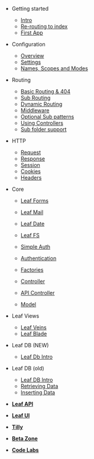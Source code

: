 * Getting started
  * [Intro](leaf/v/2.4.2/intro/)
  * [Re-routing to index](leaf/v/2.4.2/intro/htaccess)
  * [First App](leaf/v/2.4.2/intro/first)

* Configuration
  * [Overview](leaf/v/2.4.2/config/)
  * [Settings](leaf/v/2.4.2/config/settings)
  * [Names, Scopes and Modes](leaf/v/2.4.2/config/nsm)

* Routing
  * [Basic Routing & 404](leaf/v/2.4.2/routing/)
  * [Sub Routing](leaf/v/2.4.2/routing/sub-routing)
  * [Dynamic Routing](leaf/v/2.4.2/routing/dynamic)
  * [Middleware](leaf/v/2.4.2/routing/middleware)
  * [Optional Sub patterns](leaf/v/2.4.2/routing/sub-patterns)
  * [Using Controllers](leaf/v/2.4.2/routing/controller)
  * [Sub folder support](leaf/v/2.4.2/routing/sub-folder)

* HTTP
  * [Request](leaf/v/2.4.2/http/request)
  * [Response](leaf/v/2.4.2/http/response)
  * [Session](leaf/v/2.4.2/http/session)
  * [Cookies](leaf/v/2.4.2/http/cookies)
  * [Headers](leaf/v/2.4.2/http/headers)

* Core
  * [Leaf Forms](leaf/v/2.4.2/core/forms)
  * [Leaf Mail](leaf/v/2.4.2/core/mail)
  * [Leaf Date](leaf/v/2.4.2/core/date)
  * [Leaf FS](leaf/v/2.4.2/core/fs)
  
  * [Simple Auth](leaf/v/2.4.2/core/auth)
  * [Authentication](leaf/v/2.4.2/core/authentication)
  
  * [Factories](leaf/v/2.4.2/core/factories)
  * [Controller](leaf/v/2.4.2/core/controller)
  * [API Controller](leaf/v/2.4.2/core/api-controller)
  * [Model](leaf/v/2.4.2/core/model)

* Leaf Views
  * [Leaf Veins](leaf/v/2.4.2/views/veins)
  * [Leaf Blade](leaf/v/2.4.2/views/blade)

* Leaf DB (NEW)
  * [Leaf Db Intro](leaf/v/2.4.2/db/)

* Leaf DB (old)
  * [Leaf DB Intro](leaf/v/2.4.2/database/)
  * [Retrieving Data](leaf/v/2.4.2/database/select)
  * [Inserting Data](leaf/v/2.4.2/database/insert)

* [**Leaf API**](leaf-api/)

* [**Leaf UI**](ui/)

* [**Tilly**](tilly/)

* [**Beta Zone**](leaf/v/2.4.2/beta-zone/)

* [**Code Labs**](codelabls/)
